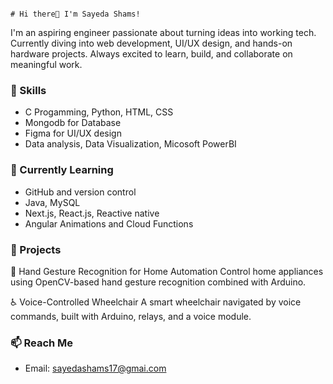                                                                                       # Hi there👋 I'm Sayeda Shams!

I'm an aspiring engineer passionate about turning ideas into working tech. Currently diving into web development, UI/UX design, and hands-on hardware projects. Always excited to learn, build, and collaborate on meaningful work.

### 🔧 Skills
- C Progamming, Python, HTML, CSS
- Mongodb for Database
- Figma for UI/UX design
- Data analysis, Data Visualization, Micosoft PowerBI

### 🌱 Currently Learning
- GitHub and version control
- Java, MySQL
- Next.js, React.js, Reactive native
- Angular Animations and Cloud Functions

 ### 🚀 Projects
🎯 Hand Gesture Recognition for Home Automation
Control home appliances using OpenCV-based hand gesture recognition combined with Arduino.

♿ Voice-Controlled Wheelchair
A smart wheelchair navigated by voice commands, built with Arduino, relays, and a voice module.
  

### 📫 Reach Me
- Email: sayedashams17@gmai.com

<!--
**Sayedashams/Sayedashams** is a ✨ _special_ ✨ repository because its `README.md` (this file) appears on your GitHub profile.

Here are some ideas to get you started:

- 🔭 I’m currently working on ...
- 🌱 I’m currently learning ...
- 👯 I’m looking to collaborate on ...
- 🤔 I’m looking for help with ...
- 💬 Ask me about ...
- 📫 How to reach me: ...
- 😄 Pronouns: ...
- ⚡ Fun fact: ...
-->
